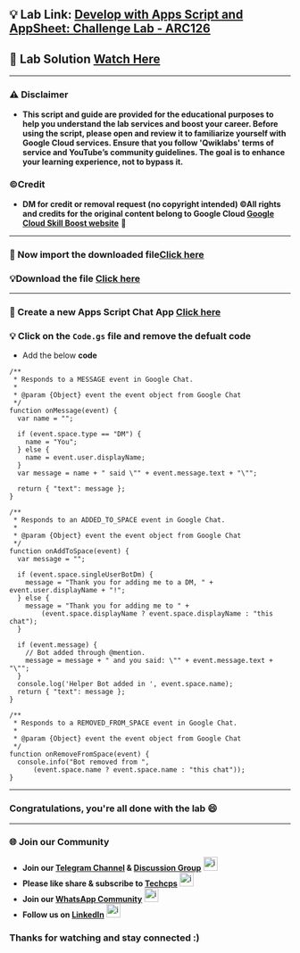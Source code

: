 
## 💡 Lab Link: [Develop with Apps Script and AppSheet: Challenge Lab  - ARC126](https://www.cloudskillsboost.google/focuses/66584?parent=catalog)

## 🚀 Lab Solution [Watch Here](https://www.youtube.com/@techcps)

---

### ⚠️ Disclaimer
- **This script and guide are provided for  the educational purposes to help you understand the lab services and boost your career. Before using the script, please open and review it to familiarize yourself with Google Cloud services. Ensure that you follow 'Qwiklabs' terms of service and YouTube’s community guidelines. The goal is to enhance your learning experience, not to bypass it.**

### ©Credit
- **DM for credit or removal request (no copyright intended) ©All rights and credits for the original content belong to Google Cloud [Google Cloud Skill Boost website](https://www.cloudskillsboost.google/)** 🙏

---

### 🚀 Now import the downloaded file[Click here](https://docs.google.com/spreadsheets/u/0/?pli=1&tgif=d)

### 💡Download the file [Click here](https://github.com/Techcps/ARC/blob/main/Develop%20with%20Apps%20Script%20and%20AppSheet%3A%20Challenge%20Lab%20ARC126/Techcps.xlsx)

---

### 🚀 Create a new **Apps Script Chat App** [Click here](https://script.google.com/home/projects/create?template=hangoutsChat)

### 💡 Click on the `Code.gs` file and remove the defualt code
- Add the below **code**
  
```
/**
 * Responds to a MESSAGE event in Google Chat.
 *
 * @param {Object} event the event object from Google Chat
 */
function onMessage(event) {
  var name = "";

  if (event.space.type == "DM") {
    name = "You";
  } else {
    name = event.user.displayName;
  }
  var message = name + " said \"" + event.message.text + "\"";

  return { "text": message };
}

/**
 * Responds to an ADDED_TO_SPACE event in Google Chat.
 *
 * @param {Object} event the event object from Google Chat
 */
function onAddToSpace(event) {
  var message = "";

  if (event.space.singleUserBotDm) {
    message = "Thank you for adding me to a DM, " + event.user.displayName + "!";
  } else {
    message = "Thank you for adding me to " +
        (event.space.displayName ? event.space.displayName : "this chat");
  }

  if (event.message) {
    // Bot added through @mention.
    message = message + " and you said: \"" + event.message.text + "\"";
  }
  console.log('Helper Bot added in ', event.space.name);
  return { "text": message };
}

/**
 * Responds to a REMOVED_FROM_SPACE event in Google Chat.
 *
 * @param {Object} event the event object from Google Chat
 */
function onRemoveFromSpace(event) {
  console.info("Bot removed from ",
      (event.space.name ? event.space.name : "this chat"));
}
```
---

### Congratulations, you're all done with the lab 😄

---

### 🌐 Join our Community

- **Join our [Telegram Channel](https://t.me/Techcps) & [Discussion Group](https://t.me/Techcpschat)** <img src="https://github.com/user-attachments/assets/a4a4b767-151c-461d-bca1-da6d4c0cd68a" alt="icon" width="25" height="25">
- **Please like share & subscribe to [Techcps](https://www.youtube.com/@techcps)** <img src="https://github.com/user-attachments/assets/6ee41001-c795-467c-8d96-06b56c246b9c" alt="icon" width="25" height="25">
- **Join our [WhatsApp Community](https://whatsapp.com/channel/0029Va9nne147XeIFkXYv71A)** <img src="https://github.com/user-attachments/assets/aa10b8b2-5424-40bc-8911-7969f29f6dae" alt="icon" width="25" height="25">
- **Follow us on [LinkedIn](https://www.linkedin.com/company/techcps/)** <img src="https://github.com/user-attachments/assets/b9da471b-2f46-4d39-bea9-acdb3b3a23b0" alt="icon" width="25" height="25">

### Thanks for watching and stay connected :)
